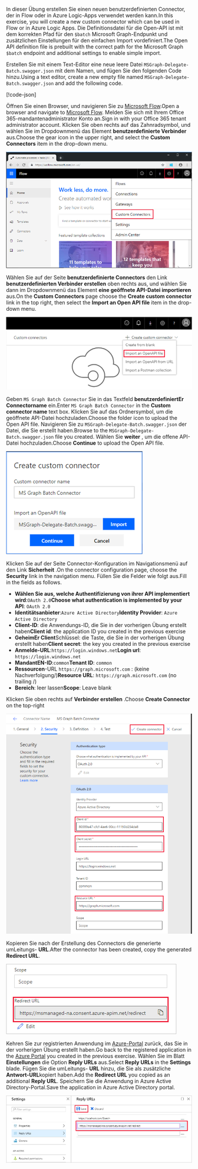 <!-- markdownlint-disable MD002 MD041 -->

<span data-ttu-id="f724d-101">In dieser Übung erstellen Sie einen neuen benutzerdefinierten Connector, der in Flow oder in Azure Logic-Apps verwendet werden kann.</span><span class="sxs-lookup"><span data-stu-id="f724d-101">In this exercise, you will create a new custom connector which can be used in Flow or in Azure Logic Apps.</span></span> <span data-ttu-id="f724d-102">Die Definitionsdatei für die Open-API ist mit dem korrekten Pfad für den `$batch` Microsoft Graph-Endpunkt und zusätzlichen Einstellungen für den einfachen Import vordefiniert.</span><span class="sxs-lookup"><span data-stu-id="f724d-102">The Open API definition file is prebuilt with the correct path for the Microsoft Graph `$batch` endpoint and additional settings to enable simple import.</span></span>

<span data-ttu-id="f724d-103">Erstellen Sie mit einem Text-Editor eine neue leere Datei `MSGraph-Delegate-Batch.swagger.json` mit dem Namen, und fügen Sie den folgenden Code hinzu.</span><span class="sxs-lookup"><span data-stu-id="f724d-103">Using a text editor, create a new empty file named `MSGraph-Delegate-Batch.swagger.json` and add the following code.</span></span>

[!code-json[](../LabFiles/MSGraph-Delegate-Batch.swagger.json)]

<span data-ttu-id="f724d-104">Öffnen Sie einen Browser, und navigieren Sie zu [Microsoft Flow](https://flow.microsoft.com).</span><span class="sxs-lookup"><span data-stu-id="f724d-104">Open a browser and navigate to [Microsoft Flow](https://flow.microsoft.com).</span></span> <span data-ttu-id="f724d-105">Melden Sie sich mit Ihrem Office 365-mandantenadministrator Konto an.</span><span class="sxs-lookup"><span data-stu-id="f724d-105">Sign in with your Office 365 tenant administrator account.</span></span> <span data-ttu-id="f724d-106">Klicken Sie oben rechts auf das Zahnradsymbol, und wählen Sie im Dropdownmenü das Element **benutzerdefinierte Verbinder** aus.</span><span class="sxs-lookup"><span data-stu-id="f724d-106">Choose the gear icon in the upper right, and select the **Custom Connectors** item in the drop-down menu.</span></span>

![Screenshot des Dropdownmenüs in Microsoft Flow](./images/flow-conn1.png)

<span data-ttu-id="f724d-108">Wählen Sie auf der Seite **benutzerdefinierte Connectors** den Link **benutzerdefinierten Verbinder erstellen** oben rechts aus, und wählen Sie dann im Dropdownmenü das Element **eine geöffnete API-Datei importieren** aus.</span><span class="sxs-lookup"><span data-stu-id="f724d-108">On the **Custom Connectors** page choose the **Create custom connector** link in the top right, then select the **Import an Open API file** item in the drop-down menu.</span></span>

 ![Ein Screenshot des Dropdownmenüs benutzerdefinierte Verbindung erstellen in Microsoft Flow](./images/flow-conn2.png)

<span data-ttu-id="f724d-110">Geben `MS Graph Batch Connector` Sie in das Textfeld **benutzerdefiniertEr Connectorname** ein.</span><span class="sxs-lookup"><span data-stu-id="f724d-110">Enter `MS Graph Batch Connector` in the **Custom connector name** text box.</span></span> <span data-ttu-id="f724d-111">Klicken Sie auf das Ordnersymbol, um die geöffnete API-Datei hochzuladen.</span><span class="sxs-lookup"><span data-stu-id="f724d-111">Choose the folder icon to upload the Open API file.</span></span> <span data-ttu-id="f724d-112">Navigieren Sie zu `MSGraph-Delegate-Batch.swagger.json` der Datei, die Sie erstellt haben.</span><span class="sxs-lookup"><span data-stu-id="f724d-112">Browse to the `MSGraph-Delegate-Batch.swagger.json` file you created.</span></span> <span data-ttu-id="f724d-113">Wählen Sie **weiter** , um die offene API-Datei hochzuladen.</span><span class="sxs-lookup"><span data-stu-id="f724d-113">Choose **Continue** to upload the Open API file.</span></span>

 ![Screenshot des Dialogfelds "benutzerdefinierten Connector erstellen"](./images/flow-conn3.png)

<span data-ttu-id="f724d-115">Klicken Sie auf der Seite Connector-Konfiguration im Navigationsmenü auf den Link **Sicherheit** .</span><span class="sxs-lookup"><span data-stu-id="f724d-115">On the connector configuration page, choose the **Security** link in the navigation menu.</span></span> <span data-ttu-id="f724d-116">Füllen Sie die Felder wie folgt aus.</span><span class="sxs-lookup"><span data-stu-id="f724d-116">Fill in the fields as follows.</span></span>

- <span data-ttu-id="f724d-117">**Wählen Sie aus, welche Authentifizierung von ihrer API implementiert wird**:`OAuth 2.0`</span><span class="sxs-lookup"><span data-stu-id="f724d-117">**Choose what authentication is implemented by your API**: `OAuth 2.0`</span></span>
- <span data-ttu-id="f724d-118">**Identitätsanbieter**:`Azure Active Directory`</span><span class="sxs-lookup"><span data-stu-id="f724d-118">**Identity Provider**: `Azure Active Directory`</span></span>
- <span data-ttu-id="f724d-119">**Client-ID**: die Anwendungs-ID, die Sie in der vorherigen Übung erstellt haben</span><span class="sxs-lookup"><span data-stu-id="f724d-119">**Client id**: the application ID you created in the previous exercise</span></span>
- <span data-ttu-id="f724d-120">**GeheimEr Client**Schlüssel: die Taste, die Sie in der vorherigen Übung erstellt haben</span><span class="sxs-lookup"><span data-stu-id="f724d-120">**Client secret**: the key you created in the previous exercise</span></span>
- <span data-ttu-id="f724d-121">**Anmelde-URL**:`https://login.windows.net`</span><span class="sxs-lookup"><span data-stu-id="f724d-121">**Login url**: `https://login.windows.net`</span></span>
- <span data-ttu-id="f724d-122">**MandantEN-ID**:`common`</span><span class="sxs-lookup"><span data-stu-id="f724d-122">**Tenant ID**: `common`</span></span>
- <span data-ttu-id="f724d-123">**Ressourcen**-URL `https://graph.microsoft.com` : (keine Nachverfolgung/)</span><span class="sxs-lookup"><span data-stu-id="f724d-123">**Resource URL**: `https://graph.microsoft.com` (no trailing /)</span></span>
- <span data-ttu-id="f724d-124">**Bereich**: leer lassen</span><span class="sxs-lookup"><span data-stu-id="f724d-124">**Scope**: Leave blank</span></span>

<span data-ttu-id="f724d-125">Klicken Sie oben rechts auf **Verbinder erstellen** .</span><span class="sxs-lookup"><span data-stu-id="f724d-125">Choose **Create Connector** on the top-right</span></span>

![Screenshot der Registerkarte "Sicherheit" in der Connector-Konfiguration](./images/flow-conn4.png)

<span data-ttu-id="f724d-127">Kopieren Sie nach der Erstellung des Connectors die generierte umLeitungs- **URL**.</span><span class="sxs-lookup"><span data-stu-id="f724d-127">After the connector has been created, copy the generated **Redirect URL**.</span></span>

![Screenshot der generierten umLeitungs-URL](./images/flow-conn5.png)

<span data-ttu-id="f724d-129">Kehren Sie zur registrierten Anwendung im [Azure-Portal](https://aad.portal.azure.com) zurück, das Sie in der vorherigen Übung erstellt haben.</span><span class="sxs-lookup"><span data-stu-id="f724d-129">Go back to the registered application in the [Azure Portal](https://aad.portal.azure.com) you created in the previous exercise.</span></span> <span data-ttu-id="f724d-130">Wählen Sie im Blatt **Einstellungen** die Option **Reply URLs** aus.</span><span class="sxs-lookup"><span data-stu-id="f724d-130">Select **Reply URLs** in the **Settings** blade.</span></span> <span data-ttu-id="f724d-131">Fügen Sie die umLeitungs- **URL** hinzu, die Sie als zusätzliche **Antwort-URL**kopiert haben.</span><span class="sxs-lookup"><span data-stu-id="f724d-131">Add the **Redirect URL** you copied as an additional **Reply URL**.</span></span> <span data-ttu-id="f724d-132">Speichern Sie die Anwendung in Azure Active Directory-Portal.</span><span class="sxs-lookup"><span data-stu-id="f724d-132">Save the application in Azure Active Directory portal.</span></span>

![Screenshot des Blatts "Antwort-URLs" im Azure-Portal](./images/flow-conn6.png)
